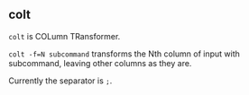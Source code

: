 ## colt

`colt` is COLumn TRansformer.

`colt -f=N subcommand` transforms the Nth column of input with subcommand,
leaving other columns as they are.

Currently the separator is `;`.
